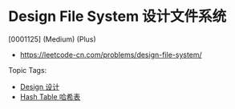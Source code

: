 # Design File System 设计文件系统

[0001125] (Medium) (Plus)

- https://leetcode-cn.com/problems/design-file-system/

Topic Tags:

- [Design 设计](https://leetcode-cn.com/tag/design/)
- [Hash Table 哈希表](https://leetcode-cn.com/tag/hash-table/)
